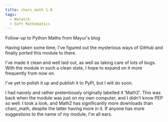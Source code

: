 ```yaml
---
title: charc_math 1.0
tags:
  - Warwick
  - Soft Mathematics
---
```

Follow-up to Python Maths from Mayur's blog

Having taken some time, I've figured out the mysterious ways of GitHub and finally ported this module to there.

I've made it clean and well laid out, as well as taking care of lots of bugs. With the module in such a clean state, I hope to expand on it more frequently from now on.

I've yet to polish it up and publish it to PyPi, but I will do soon.

I had naively and rather pretentiously originally labelled it 'Math2'. This was back when the module was just on my own computer, and I didn't know PEP so well. I took a look, and Math2 has significantly more downloads than charc_math, despite the latter having more in it. If anyone has more suggestions to the name of my module, I'm all ears.

